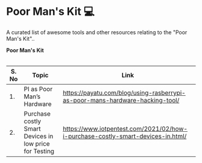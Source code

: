 # Poor Man's Kit 	:computer:

A curated list of awesome tools and other resources relating to the "Poor Man's Kit"..

**Poor Man's Kit**
<br><br>
<smart-table>
        <table>
            <thead>
                <tr>
                    <th scope="col">S. No</th>
                    <th scope="col">Topic</th>
                    <th scope="col">Link</th>
                  </tr>
            </thead>
            <tbody>
              <td>1.</td><td>PI as Poor Man’s Hardware</td><td>https://payatu.com/blog/using-rasberrypi-as-poor-mans-hardware-hacking-tool/</td></tr>
              <td>2.</td><td>Purchase costly Smart Devices in low price for Testing</td><td>https://www.iotpentest.com/2021/02/how-i-purchase-costly-smart-devices-in.html/</td></tr>
             </tbody>
        </table><br>
</smart-table>
